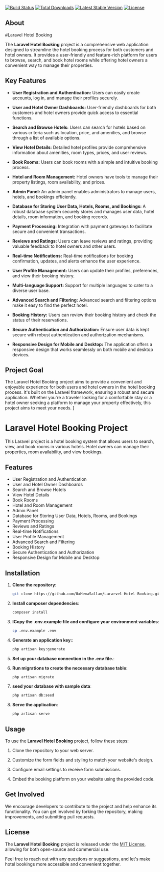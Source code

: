 [![Build Status](https://travis-ci.org/laravel/framework.svg)](https://travis-ci.org/laravel/framework)
[![Total Downloads](https://img.shields.io/packagist/dt/laravel/framework)](https://packagist.org/packages/laravel/framework)
[![Latest Stable Version](https://img.shields.io/packagist/v/laravel/framework)](https://packagist.org/packages/laravel/framework)
[![License](https://img.shields.io/packagist/l/laravel/framework)](https://packagist.org/packages/laravel/framework)

## About

#Laravel Hotel Booking

The **Laravel Hotel Booking** project is a comprehensive web application designed to streamline the hotel booking process for both customers and hotel owners. It provides a user-friendly and feature-rich platform for users to browse, search, and book hotel rooms while offering hotel owners a convenient way to manage their properties.

## Key Features

- **User Registration and Authentication:** Users can easily create accounts, log in, and manage their profiles securely.

- **User and Hotel Owner Dashboards:** User-friendly dashboards for both customers and hotel owners provide quick access to essential functions.

- **Search and Browse Hotels:** Users can search for hotels based on various criteria such as location, price, and amenities, and browse through a list of available options.

- **View Hotel Details:** Detailed hotel profiles provide comprehensive information about amenities, room types, prices, and user reviews.

- **Book Rooms:** Users can book rooms with a simple and intuitive booking process.

- **Hotel and Room Management:** Hotel owners have tools to manage their property listings, room availability, and prices.

- **Admin Panel:** An admin panel enables administrators to manage users, hotels, and bookings efficiently.

- **Database for Storing User Data, Hotels, Rooms, and Bookings:** A robust database system securely stores and manages user data, hotel details, room information, and booking records.

- **Payment Processing:** Integration with payment gateways to facilitate secure and convenient transactions.

- **Reviews and Ratings:** Users can leave reviews and ratings, providing valuable feedback to hotel owners and other users.

- **Real-time Notifications:** Real-time notifications for booking confirmation, updates, and alerts enhance the user experience.

- **User Profile Management:** Users can update their profiles, preferences, and view their booking history.

- **Multi-language Support:** Support for multiple languages to cater to a diverse user base.

- **Advanced Search and Filtering:** Advanced search and filtering options make it easy to find the perfect hotel.

- **Booking History:** Users can review their booking history and check the status of their reservations.

- **Secure Authentication and Authorization:** Ensure user data is kept secure with robust authentication and authorization mechanisms.

- **Responsive Design for Mobile and Desktop:** The application offers a responsive design that works seamlessly on both mobile and desktop devices.

## Project Goal

The Laravel Hotel Booking project aims to provide a convenient and enjoyable experience for both users and hotel owners in the hotel booking process. It's built on the Laravel framework, ensuring a robust and secure application. Whether you're a traveler looking for a comfortable stay or a hotel owner seeking a platform to manage your property effectively, this project aims to meet your needs.
]

# Laravel Hotel Booking Project

This Laravel project is a hotel booking system that allows users to search, view, and book rooms in various hotels. Hotel owners can manage their properties, room availability, and view bookings.

## Features

- User Registration and Authentication
- User and Hotel Owner Dashboards
- Search and Browse Hotels
- View Hotel Details
- Book Rooms
- Hotel and Room Management
- Admin Panel
- Database for Storing User Data, Hotels, Rooms, and Bookings
- Payment Processing
- Reviews and Ratings
- Real-time Notifications
- User Profile Management
- Advanced Search and Filtering
- Booking History
- Secure Authentication and Authorization
- Responsive Design for Mobile and Desktop

## Installation

1. **Clone the repository**:
   ```bash
   git clone https://github.com/0xHemaSallam/Lararvel-Hotel-Booking.git
2. **Install composer dependencies**:
    ```bash
    composer install
2. **ICopy the .env.example file and configure your environment variables**:
    ```bash
    cp .env.example .env
3. **Generate an application key:**:
    ```bash
    php artisan key:generate
4. **Set up your database connection in the .env file.**:

5. **Run migrations to create the necessary database table**:
    ```bash
    php artisan migrate
6. **seed your database with sample data**:
    ```bash
    php artisan db:seed
    
7. **Serve the application**:
    ```bash
    php artisan serve
## Usage

To use the **Laravel Hotel Booking** project, follow these steps:

1. Clone the repository to your web server.

2. Customize the form fields and styling to match your website's design.

3. Configure email settings to receive form submissions.

4. Embed the booking platform on your website using the provided code.

## Get Involved

We encourage developers to contribute to the project and help enhance its functionality. You can get involved by forking the repository, making improvements, and submitting pull requests.

## License

The **Laravel Hotel Booking** project is released under the [MIT License](https://www.ibrahim-sallam.me), allowing for both open-source and commercial use.

Feel free to reach out with any questions or suggestions, and let's make hotel bookings more accessible and convenient together.

